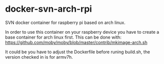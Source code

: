 # docker-svn-arch-rpi
SVN docker container for raspberry pi based on arch linux.

In order to use this container on your raspberry device you have to create a base container for arch linux first.
This can be done with: https://github.com/moby/moby/blob/master/contrib/mkimage-arch.sh

It could be you have to adjust the Dockerfile before runing build.sh, the version checked in is for armv7h.
